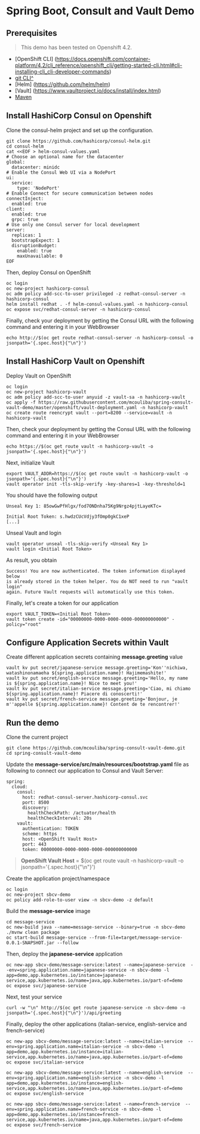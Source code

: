 # Spring Boot, Consult and Vault Demo

## Prerequisites

> This demo has been tested on Openshift 4.2.

* [OpenShift CLI] (https://docs.openshift.com/container-platform/4.2/cli_reference/openshift_cli/getting-started-cli.html#cli-installing-cli_cli-developer-commands)
* [git CLI^](https://git-scm.com/downloads)
* [Helm] (https://github.com/helm/helm)
* [Vault] (https://www.vaultproject.io/docs/install/index.html)
* [Maven](https://maven.apache.org/install.html)

## Install HashiCorp Consul on Openshift

Clone the consul-helm project and set up the configuration.

```
git clone https://github.com/hashicorp/consul-helm.git
cd consul-helm
cat <<EOF > helm-consul-values.yaml
# Choose an optional name for the datacenter
global:
  datacenter: minidc
# Enable the Consul Web UI via a NodePort
ui:
  service:
    type: 'NodePort'
# Enable Connect for secure communication between nodes
connectInject:
  enabled: true
client:
  enabled: true
  grpc: true
# Use only one Consul server for local development
server:
  replicas: 1
  bootstrapExpect: 1
  disruptionBudget:
    enabled: true
    maxUnavailable: 0
EOF
```

Then, deploy Consul on OpenShift

```
oc login
oc new-project hashicorp-consul
oc adm policy add-scc-to-user privileged -z redhat-consul-server -n hashicorp-consul
helm install redhat . -f helm-consul-values.yaml -n hashicorp-consul
oc expose svc/redhat-consul-server -n hashicorp-consul
```

Finally, check your deployment by getting the Consul URL with the following command and entering it in your WebBrowser

```
echo http://$(oc get route redhat-consul-server -n hashicorp-consul -o jsonpath='{.spec.host}{"\n"}')
```

## Install HashiCorp Vault on Openshift

Deploy Vault on OpenShift

```
oc login
oc new-project hashicorp-vault
oc adm policy add-scc-to-user anyuid -z vault-sa -n hashicorp-vault
oc apply -f https://raw.githubusercontent.com/mcouliba/spring-consult-vault-demo/master/openshift/vault-deployment.yaml -n hashicorp-vault
oc create route reencrypt vault --port=8200 --service=vault -n hashicorp-vault
```

Then, check your deployment by getting the Consul URL with the following command and entering it in your WebBrowser

```
echo https://$(oc get route vault -n hashicorp-vault -o jsonpath='{.spec.host}{"\n"}')
```

Next, initialize Vault
```
export VAULT_ADDR=https://$(oc get route vault -n hashicorp-vault -o jsonpath='{.spec.host}{"\n"}')
vault operator init -tls-skip-verify -key-shares=1 -key-threshold=1
```

You should have the following output

```
Unseal Key 1: 85owGwPfHlgx/fod7ONDnha75Kg9Nrgz4pjtLayeKTc=

Initial Root Token: s.hwdzCUcVdjy3fOmp0gkC1xeP
[...]
```

Unseal Vault and login
```
vault operator unseal -tls-skip-verify <Unseal Key 1>
vault login <Initial Root Token>
```

As result, you obtain

```
Success! You are now authenticated. The token information displayed below
is already stored in the token helper. You do NOT need to run "vault login"
again. Future Vault requests will automatically use this token.
```

Finally, let's create a token for our application

```
export VAULT_TOKEN=<Initial Root Token>
vault token create -id="00000000-0000-0000-0000-000000000000" -policy="root"
```

## Configure Application Secrets within Vault

Create different application secrets containing **message.greeting** value

```
vault kv put secret/japanese-service message.greeting='Kon''nichiwa, watashinonamaeha ${spring.application.name}! Hajimemashite!'
vault kv put secret/english-service message.greeting='Hello, my name is ${spring.application.name}! Nice to meet you!'
vault kv put secret/italian-service message.greeting='Ciao, mi chiamo ${spring.application.name}! Piacere di conoscerti!'
vault kv put secret/french-service message.greeting='Bonjour, je m''appelle ${spring.application.name}! Content de te rencontrer!'
```

## Run the demo

Clone the current project

```
git clone https://github.com/mcouliba/spring-consult-vault-demo.git
cd spring-consult-vault-demo
```

Update the **message-service/src/main/resources/bootstrap.yaml** file as following to connect our application to Consul and Vault Server:

```
spring:
  cloud:
    consul:
      host: redhat-consul-server.hashicorp-consul.svc
      port: 8500
      discovery:
        healthCheckPath: /actuator/health
        healthCheckInterval: 20s
    vault:
      authentication: TOKEN
      scheme: https
      host: <OpenShift Vault Host>
      port: 443
      token: 00000000-0000-0000-0000-000000000000
```

> **OpenShift Vault Host** = $(oc get route vault -n hashicorp-vault -o jsonpath='{.spec.host}{"\n"}')


Create the application project/namespace

```
oc login 
oc new-project sbcv-demo
oc policy add-role-to-user view -n sbcv-demo -z default
```

Build the **message-service** image

```
cd message-service
oc new-build java --name=message-service --binary=true -n sbcv-demo
./mvnw clean package
oc start-build message-service --from-file=target/message-service-0.0.1-SNAPSHOT.jar --follow
```

Then, deploy the **japanese-service** application

```
oc new-app sbcv-demo/message-service:latest --name=japanese-service  --env=spring.application.name=japanese-service -n sbcv-demo -l app=demo,app.kubernetes.io/instance=japanese-service,app.kubernetes.io/name=java,app.kubernetes.io/part-of=demo
oc expose svc/japanese-service
```

Next, test your service

```
curl -w "\n" http://$(oc get route japanese-service -n sbcv-demo -o jsonpath='{.spec.host}{"\n"}')/api/greeting
```

Finally, deploy the other applications (italian-service, english-service and french-service)

```
oc new-app sbcv-demo/message-service:latest --name=italian-service  --env=spring.application.name=italian-service -n sbcv-demo -l app=demo,app.kubernetes.io/instance=italian-service,app.kubernetes.io/name=java,app.kubernetes.io/part-of=demo
oc expose svc/italian-service
```

```
oc new-app sbcv-demo/message-service:latest --name=english-service  --env=spring.application.name=english-service -n sbcv-demo -l app=demo,app.kubernetes.io/instance=english-service,app.kubernetes.io/name=java,app.kubernetes.io/part-of=demo
oc expose svc/english-service
```

```
oc new-app sbcv-demo/message-service:latest --name=french-service  --env=spring.application.name=french-service -n sbcv-demo -l app=demo,app.kubernetes.io/instance=french-service,app.kubernetes.io/name=java,app.kubernetes.io/part-of=demo
oc expose svc/french-service
```

